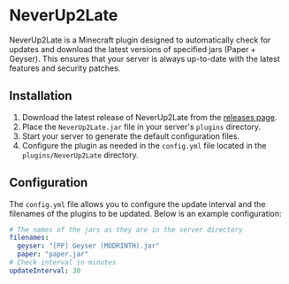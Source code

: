 # NeverUp2Late

NeverUp2Late is a Minecraft plugin designed to automatically check for updates and download the latest versions of specified jars (Paper + Geyser). This ensures that your server is always up-to-date with the latest features and security patches.

## Installation

1. Download the latest release of NeverUp2Late from the [releases page](https://github.com/nurkert/NeverUp2Late/releases).
2. Place the `NeverUp2Late.jar` file in your server's `plugins` directory.
3. Start your server to generate the default configuration files.
4. Configure the plugin as needed in the `config.yml` file located in the `plugins/NeverUp2Late` directory.

## Configuration

The `config.yml` file allows you to configure the update interval and the filenames of the plugins to be updated. Below is an example configuration:

```yaml
# The names of the jars as they are in the server directory
filenames:
  geyser: "[PP] Geyser (MODRINTH).jar"
  paper: "paper.jar"
# Check interval in minutes
updateInterval: 30
```